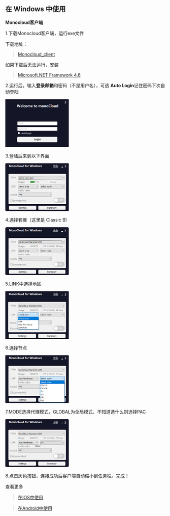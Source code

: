 ## 在 Windows 中使用
**Monocloud客户端**

1.下载Monocloud客户端，运行exe文件

下载地址：

> [Monocloud_client](https://storage.monocloud.co/client/Windows/MonoCloud_V1.0.6.zip)

如果下载后无法运行，安装

> [Microsoft.NET Framework 4.6](https://www.microsoft.com/zh-CN/download/details.aspx?id=53345)

2.运行后，输入**登录邮箱**和密码（不是用户名），可选 **Auto Login**记住密码下次自动登陆

<img src="../pics/monoclient/login.png" width="200" height="150">

3.登陆后来到以下界面

<img src="../pics/monoclient/select.png" width="200" height="150">

4.选择套餐（这里是 Classic B)

<img src="../pics/monoclient/set.png" width="200" height="150">

5.LINK中选择地区

<img src="../pics/monoclient/area.png" width="200" height="150">

6.选择节点

<img src="../pics/monoclient/node.png" width="200" height="150">

7.MODE选择代理模式，GLOBAL为全局模式，不知道选什么则选择PAC

<img src="../pics/monoclient/mode.png" width="200" height="150">

8.点击灰色按钮，连接成功后客户端自动缩小到任务栏。完成！

查看更多

> [在IOS中使用](https://github.com/1874yin/monocloud-usage/blob/master/notes/2.%E5%9C%A8IOS%E4%B8%AD%E4%BD%BF%E7%94%A8.md )

> [在Android中使用](https://github.com/1874yin/monocloud-usage/blob/master/notes/3.%E5%9C%A8Android%E4%B8%AD%E4%BD%BF%E7%94%A8.md)
